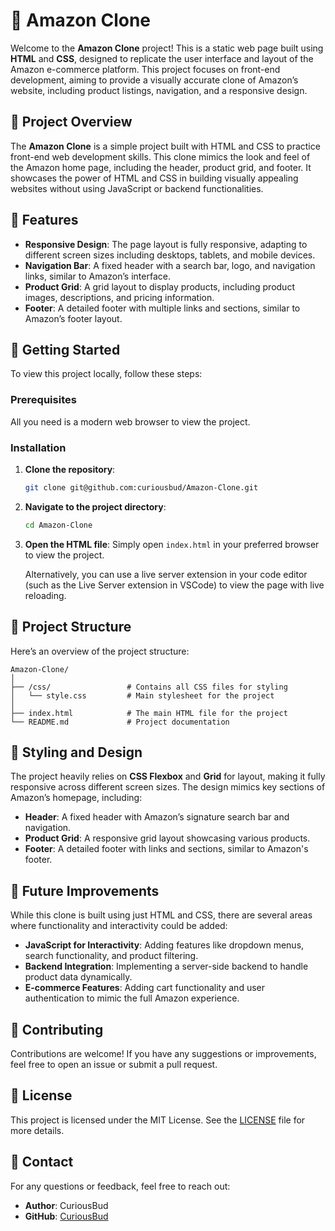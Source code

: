 # 🛒 Amazon Clone

Welcome to the **Amazon Clone** project! This is a static web page built using **HTML** and **CSS**, designed to replicate the user interface and layout of the Amazon e-commerce platform. This project focuses on front-end development, aiming to provide a visually accurate clone of Amazon’s website, including product listings, navigation, and a responsive design.

## 🎯 Project Overview

The **Amazon Clone** is a simple project built with HTML and CSS to practice front-end web development skills. This clone mimics the look and feel of the Amazon home page, including the header, product grid, and footer. It showcases the power of HTML and CSS in building visually appealing websites without using JavaScript or backend functionalities.

## 🌟 Features

- **Responsive Design**: The page layout is fully responsive, adapting to different screen sizes including desktops, tablets, and mobile devices.
- **Navigation Bar**: A fixed header with a search bar, logo, and navigation links, similar to Amazon’s interface.
- **Product Grid**: A grid layout to display products, including product images, descriptions, and pricing information.
- **Footer**: A detailed footer with multiple links and sections, similar to Amazon’s footer layout.

## 🚀 Getting Started

To view this project locally, follow these steps:

### Prerequisites

All you need is a modern web browser to view the project.

### Installation

1. **Clone the repository**:
   ```bash
   git clone git@github.com:curiousbud/Amazon-Clone.git
   ```

2. **Navigate to the project directory**:
   ```bash
   cd Amazon-Clone
   ```

3. **Open the HTML file**:
   Simply open `index.html` in your preferred browser to view the project.

   Alternatively, you can use a live server extension in your code editor (such as the Live Server extension in VSCode) to view the page with live reloading.

## 📂 Project Structure

Here’s an overview of the project structure:

```
Amazon-Clone/
│
├── /css/                 # Contains all CSS files for styling
│   └── style.css         # Main stylesheet for the project
│
├── index.html            # The main HTML file for the project
└── README.md             # Project documentation
```

## 🎨 Styling and Design

The project heavily relies on **CSS Flexbox** and **Grid** for layout, making it fully responsive across different screen sizes. The design mimics key sections of Amazon’s homepage, including:

- **Header**: A fixed header with Amazon’s signature search bar and navigation.
- **Product Grid**: A responsive grid layout showcasing various products.
- **Footer**: A detailed footer with links and sections, similar to Amazon's footer.

## 🚧 Future Improvements

While this clone is built using just HTML and CSS, there are several areas where functionality and interactivity could be added:

- **JavaScript for Interactivity**: Adding features like dropdown menus, search functionality, and product filtering.
- **Backend Integration**: Implementing a server-side backend to handle product data dynamically.
- **E-commerce Features**: Adding cart functionality and user authentication to mimic the full Amazon experience.

## 🤝 Contributing

Contributions are welcome! If you have any suggestions or improvements, feel free to open an issue or submit a pull request.

## 📄 License

This project is licensed under the MIT License. See the [LICENSE](./LICENSE) file for more details.

## 👤 Contact

For any questions or feedback, feel free to reach out:

- **Author**: CuriousBud
- **GitHub**: [CuriousBud](https://github.com/curiousbud)

